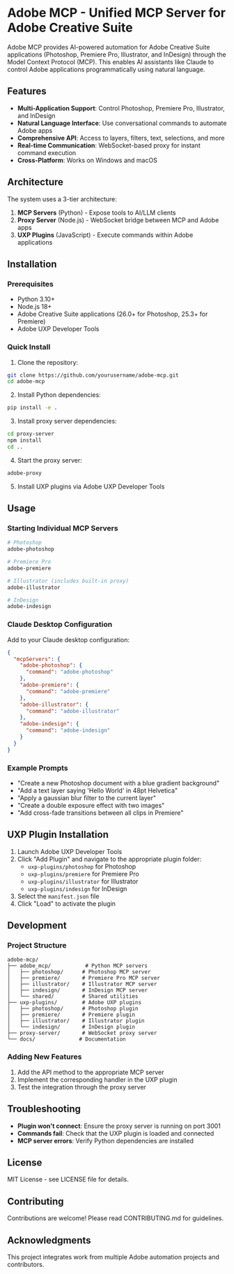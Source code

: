 # Adobe MCP - Unified MCP Server for Adobe Creative Suite

Adobe MCP provides AI-powered automation for Adobe Creative Suite applications (Photoshop, Premiere Pro, Illustrator, and InDesign) through the Model Context Protocol (MCP). This enables AI assistants like Claude to control Adobe applications programmatically using natural language.

## Features

- **Multi-Application Support**: Control Photoshop, Premiere Pro, Illustrator, and InDesign
- **Natural Language Interface**: Use conversational commands to automate Adobe apps
- **Comprehensive API**: Access to layers, filters, text, selections, and more
- **Real-time Communication**: WebSocket-based proxy for instant command execution
- **Cross-Platform**: Works on Windows and macOS

## Architecture

The system uses a 3-tier architecture:

1. **MCP Servers** (Python) - Expose tools to AI/LLM clients
2. **Proxy Server** (Node.js) - WebSocket bridge between MCP and Adobe apps
3. **UXP Plugins** (JavaScript) - Execute commands within Adobe applications

## Installation

### Prerequisites

- Python 3.10+
- Node.js 18+
- Adobe Creative Suite applications (26.0+ for Photoshop, 25.3+ for Premiere)
- Adobe UXP Developer Tools

### Quick Install

1. Clone the repository:

```bash
git clone https://github.com/yourusername/adobe-mcp.git
cd adobe-mcp
```

2. Install Python dependencies:

```bash
pip install -e .
```

3. Install proxy server dependencies:

```bash
cd proxy-server
npm install
cd ..
```

4. Start the proxy server:

```bash
adobe-proxy
```

5. Install UXP plugins via Adobe UXP Developer Tools

## Usage

### Starting Individual MCP Servers

```bash
# Photoshop
adobe-photoshop

# Premiere Pro
adobe-premiere

# Illustrator (includes built-in proxy)
adobe-illustrator

# InDesign
adobe-indesign
```

### Claude Desktop Configuration

Add to your Claude desktop configuration:

```json
{
  "mcpServers": {
    "adobe-photoshop": {
      "command": "adobe-photoshop"
    },
    "adobe-premiere": {
      "command": "adobe-premiere"
    },
    "adobe-illustrator": {
      "command": "adobe-illustrator"
    },
    "adobe-indesign": {
      "command": "adobe-indesign"
    }
  }
}
```

### Example Prompts

- "Create a new Photoshop document with a blue gradient background"
- "Add a text layer saying 'Hello World' in 48pt Helvetica"
- "Apply a gaussian blur filter to the current layer"
- "Create a double exposure effect with two images"
- "Add cross-fade transitions between all clips in Premiere"

## UXP Plugin Installation

1. Launch Adobe UXP Developer Tools
2. Click "Add Plugin" and navigate to the appropriate plugin folder:
   - `uxp-plugins/photoshop` for Photoshop
   - `uxp-plugins/premiere` for Premiere Pro
   - `uxp-plugins/illustrator` for Illustrator
   - `uxp-plugins/indesign` for InDesign
3. Select the `manifest.json` file
4. Click "Load" to activate the plugin

## Development

### Project Structure

```
adobe-mcp/
├── adobe_mcp/           # Python MCP servers
│   ├── photoshop/      # Photoshop MCP server
│   ├── premiere/       # Premiere Pro MCP server
│   ├── illustrator/    # Illustrator MCP server
│   ├── indesign/       # InDesign MCP server
│   └── shared/         # Shared utilities
├── uxp-plugins/        # Adobe UXP plugins
│   ├── photoshop/      # Photoshop plugin
│   ├── premiere/       # Premiere plugin
│   ├── illustrator/    # Illustrator plugin
│   └── indesign/       # InDesign plugin
├── proxy-server/       # WebSocket proxy server
└── docs/              # Documentation
```

### Adding New Features

1. Add the API method to the appropriate MCP server
2. Implement the corresponding handler in the UXP plugin
3. Test the integration through the proxy server

## Troubleshooting

- **Plugin won't connect**: Ensure the proxy server is running on port 3001
- **Commands fail**: Check that the UXP plugin is loaded and connected
- **MCP server errors**: Verify Python dependencies are installed

## License

MIT License - see LICENSE file for details.

## Contributing

Contributions are welcome! Please read CONTRIBUTING.md for guidelines.

## Acknowledgments

This project integrates work from multiple Adobe automation projects and contributors.
